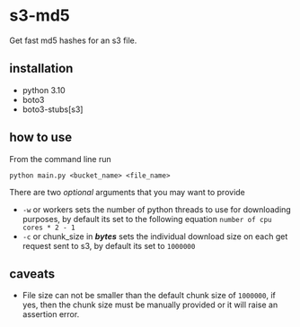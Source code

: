 # s3-md5
Get fast md5 hashes for an s3 file.
## installation
- python 3.10
- boto3
- boto3-stubs[s3]

## how to use
From the command line run
```
python main.py <bucket_name> <file_name>
```
There are two *optional* arguments that you may want to provide
- `-w` or workers sets the number of python threads to use for downloading purposes, by default its set to the following equation `number of cpu cores * 2 - 1`
- `-c` or chunk_size in ***bytes*** sets the individual download size on each get request sent to s3, by default its set to `1000000`

## caveats
- File size can not be smaller than the default chunk size of `1000000`, if yes, then the chunk size must be manually provided or it will raise an assertion error.
